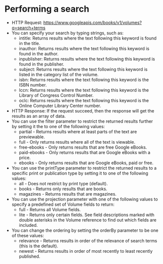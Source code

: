 # Performing a search
- HTTP Request:
  https://www.googleapis.com/books/v1/volumes?q=search+terms
- You can specify your search by typing strings, such as:
  * intitle: Returns results where the text following this keyword is found in the title.
  * inauthor: Returns results where the text following this keyword is found in the author.
  * inpublisher: Returns results where the text following this keyword is found in the publisher.
  * subject: Returns results where the text following this keyword is listed in the category list of the volume.
  * isbn: Returns results where the text following this keyword is the ISBN number.
  * lccn: Returns results where the text following this keyword is the Library of Congress Control Number.
  * oclc: Returns results where the text following this keyword is the Online Computer Library Center number.
- HTTP Response:
If the request succeed, then the response will get the results as an array of data.
- You can use the filter parameter to restrict the returned results further by setting it the to one of the following values:
  * partial - Returns results where at least parts of the text are previewable.
  * full - Only returns results where all of the text is viewable.
  * free-ebooks - Only returns results that are free Google eBooks.
  * paid-ebooks - Only returns results that are Google eBooks with a price.
  * ebooks - Only returns results that are Google eBooks, paid or free.
- You can use the printType parameter to restrict the returned results to a specific print or publication type by setting it to one of the following values:
  * all - Does not restrict by print type (default).
  * books - Returns only results that are books.
  * magazines - Returns results that are magazines.
- You can use the projection parameter with one of the following values to specify a predefined set of Volume fields to return:
  * full - Returns all Volume fields.
  * lite - Returns only certain fields. See field descriptions marked with double asterisks in the Volume reference to find out which fields are included.
- You can change the ordering by setting the orderBy parameter to be one of these values:
  * relevance - Returns results in order of the relevance of search terms (this is the default).
  * newest - Returns results in order of most recently to least recently published.


  